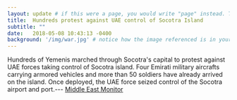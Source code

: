 ```yaml
---
layout: update # if this were a page, you would write "page" instead. They layouts are subtly different. Try it to see what happens.
title:  Hundreds protest against UAE control of Socotra Island
subtitle: ""
date:   2018-05-08 10:43:13 -0400
background: '/img/war.jpg' # notice how the image referenced is in your project's /img/posts/ folder.
---
```

Hundreds of Yemenis marched through Socotra's capital to protest against UAE forces taking control of Socotra island. Four Emirati military aircrafts carrying armored vehicles and more than 50 soldiers have already arrived on the island. Once deployed, the UAE force seized control of the Socotra airport and port.--- [Middle East Monitor](https://www.middleeastmonitor.com/20180508-yemen-hundreds-protest-against-uae-control-of-socotra-island/)
